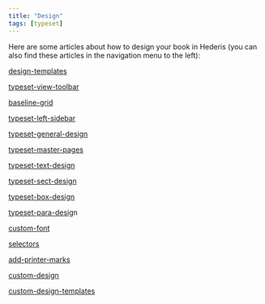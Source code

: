 ```yaml
---
title: "Design"
tags: [typeset]
---
```

 
<html><body><section data-type="chapter" class="hsecchapter" data-hederis-type="hsecchapter" id="intro-design" data-pi-attrs="id: intro-design; data-tags: typeset;" role="doc-chapter" data-tags="typeset" data-author-name=" " data-book-title=" " title="Design"><p class="hblkp" data-hederis-type="hblkp" id="px6MJPwRW">Here are some articles about how to design your book in Hederis (you can also find these articles in the navigation menu to the left): </p><p class="hblkp" data-hederis-type="hblkp" id="pd59bsP6E"><a href="{% link _docs/design-templates.md %}" class="hspana" data-hederis-type="hspana" id="pVYJfuQYs">design-templates</a></p><p class="hblkp" data-hederis-type="hblkp" id="p49RlxgEv"><a href="{% link _docs/typeset-view-toolbar.md %}" class="hspana" data-hederis-type="hspana" id="pTthUuGJD">typeset-view-toolbar</a></p><p class="hblkp" data-hederis-type="hblkp" id="pSMUKj8Ie"><a href="{% link _docs/baseline-grid.md %}" class="hspana" data-hederis-type="hspana" id="pGnGuPjjQ">baseline-grid</a></p><p class="hblkp" data-hederis-type="hblkp" id="poyRRw4Zr"><a href="{% link _docs/typeset-left-sidebar.md %}" class="hspana" data-hederis-type="hspana" id="pnzpoiyhj">typeset-left-sidebar</a></p><p class="hblkp" data-hederis-type="hblkp" id="pD51OOSv3"><a href="{% link _docs/typeset-general-design.md %}" class="hspana" data-hederis-type="hspana" id="pqIjTakGi">typeset-general-design</a></p><p class="hblkp" data-hederis-type="hblkp" id="pQxTLb2FP"><a href="{% link _docs/typeset-master-pages.md %}" class="hspana" data-hederis-type="hspana" id="pbCGZZ8vh">typeset-master-pages</a></p><p class="hblkp" data-hederis-type="hblkp" id="phCoZszLc"><a href="{% link _docs/typeset-text-design.md %}" class="hspana" data-hederis-type="hspana" id="p7os9a7J5">typeset-text-design</a></p><p class="hblkp" data-hederis-type="hblkp" id="pqjkgIHnA"><a href="{% link _docs/typeset-sect-design.md %}" class="hspana" data-hederis-type="hspana" id="pHwq1qiWL">typeset-sect-design</a></p><p class="hblkp" data-hederis-type="hblkp" id="p1OyA3g0j"><a href="{% link _docs/typeset-box-design.md %}" class="hspana" data-hederis-type="hspana" id="p8IWSs0qt">typeset-box-design</a></p><p class="hblkp" data-hederis-type="hblkp" id="pojOJqSa3"><a href="{% link _docs/typeset-para-design.md %}" class="hspana" data-hederis-type="hspana" id="pXTD2UIn5">typeset-para-desig</a>n</p><p class="hblkp" data-hederis-type="hblkp" id="pcuvHjYU3"><a href="{% link _docs/custom-font.md %}" class="hspana" data-hederis-type="hspana" id="pSegif9EZ">custom-font</a></p><p class="hblkp" data-hederis-type="hblkp" id="pxFOK6Vum"><a href="{% link _docs/selectors.md %}" class="hspana" data-hederis-type="hspana" id="pju4mpVXE">selectors</a></p><p class="hblkp" data-hederis-type="hblkp" id="p4mTES9ig"><a href="{% link _docs/add-printer-marks.md %}" class="hspana" data-hederis-type="hspana" id="pOmRkS2OQ">add-printer-marks</a></p><p class="hblkp" data-hederis-type="hblkp" id="piS6R3y3Y"><a href="{% link _docs/custom-design.md %}" class="hspana" data-hederis-type="hspana" id="pdw12Y6Xj">custom-design</a></p><p class="hblkp" data-hederis-type="hblkp" id="pPzY28oUY"><a href="{% link _docs/custom-design-templates.md %}" class="hspana" data-hederis-type="hspana" id="pJB9egjoj">custom-design-templates</a></p></section></body></html>
